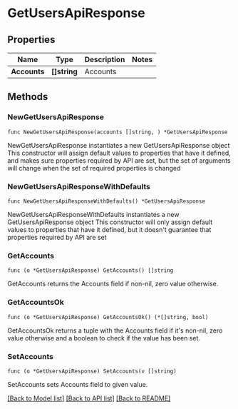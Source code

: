 # GetUsersApiResponse

## Properties

Name | Type | Description | Notes
------------ | ------------- | ------------- | -------------
**Accounts** | **[]string** | Accounts | 

## Methods

### NewGetUsersApiResponse

`func NewGetUsersApiResponse(accounts []string, ) *GetUsersApiResponse`

NewGetUsersApiResponse instantiates a new GetUsersApiResponse object
This constructor will assign default values to properties that have it defined,
and makes sure properties required by API are set, but the set of arguments
will change when the set of required properties is changed

### NewGetUsersApiResponseWithDefaults

`func NewGetUsersApiResponseWithDefaults() *GetUsersApiResponse`

NewGetUsersApiResponseWithDefaults instantiates a new GetUsersApiResponse object
This constructor will only assign default values to properties that have it defined,
but it doesn't guarantee that properties required by API are set

### GetAccounts

`func (o *GetUsersApiResponse) GetAccounts() []string`

GetAccounts returns the Accounts field if non-nil, zero value otherwise.

### GetAccountsOk

`func (o *GetUsersApiResponse) GetAccountsOk() (*[]string, bool)`

GetAccountsOk returns a tuple with the Accounts field if it's non-nil, zero value otherwise
and a boolean to check if the value has been set.

### SetAccounts

`func (o *GetUsersApiResponse) SetAccounts(v []string)`

SetAccounts sets Accounts field to given value.



[[Back to Model list]](../README.md#documentation-for-models) [[Back to API list]](../README.md#documentation-for-api-endpoints) [[Back to README]](../README.md)



